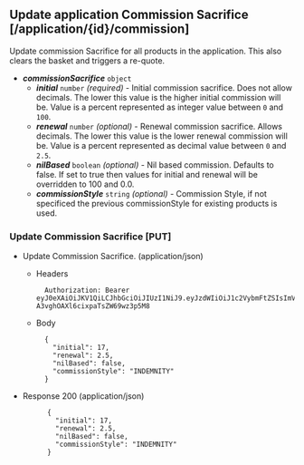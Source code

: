 ## Update application Commission Sacrifice [/application/{id}/commission]
Update commission Sacrifice for all products in the application. This also clears the basket and triggers a re-quote.

- _**commissionSacrifice**_ `object` 
    - _**initial**_  `number` *(required)* - Initial commission sacrifice. Does not allow decimals. The lower this value is the higher initial commission will be. Value is a percent represented as integer value between `0` and `100`.
    - _**renewal**_  `number` *(optional)* - Renewal commission sacrifice. Allows decimals. The lower this value is the lower renewal commission will be. Value is a percent represented as decimal value between `0` and `2.5`.
    - _**nilBased**_  `boolean` *(optional)* - Nil based commission. Defaults to false. If set to true then values for initial and renewal will be overridden to 100 and 0.0.
    - _**commissionStyle**_ `string` *(optional)* - Commission Style, if not specificed the previous commissionStyle for existing products is used.

### Update Commission Sacrifice [PUT]
+ Update Commission Sacrifice. (application/json)

    + Headers

            Authorization: Bearer eyJ0eXAiOiJKV1QiLCJhbGciOiJIUzI1NiJ9.eyJzdWIiOiJ1c2VybmFtZSIsImV4cCI6MTQyMjU0MDAzMH0.oyMYL7t57jhBvw-A3vghOAXl6cixpaTsZW69wz3p5M8

    + Body
    
            {
              "initial": 17,
              "renewal": 2.5,
              "nilBased": false,
              "commissionStyle": "INDEMNITY"
            }
            
+ Response 200 (application/json)

            {
              "initial": 17,
              "renewal": 2.5,
              "nilBased": false,
              "commissionStyle": "INDEMNITY"
            }

